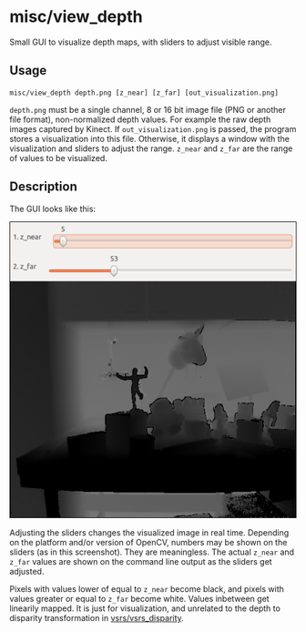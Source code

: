 # misc/view_depth

Small GUI to visualize depth maps, with sliders to adjust visible range.

## Usage

    misc/view_depth depth.png [z_near] [z_far] [out_visualization.png]
    
`depth.png` must be a single channel, 8 or 16 bit image file (PNG or another file format), non-normalized depth values.
For example the raw depth images captured by Kinect. If `out_visualization.png` is passed, the program stores a
visualization into this file. Otherwise, it displays a window with the visualization and sliders to adjust the range.
`z_near` and `z_far` are the range of values to be visualized.

## Description

The GUI looks like this:

![Screenshot of view_depth](view_depth.png)

Adjusting the sliders changes the visualized image in real time. Depending on the platform and/or version of OpenCV,
numbers may be shown on the sliders (as in this screenshot). They are meaningless. The actual `z_near` and `z_far`
values are shown on the command line output as the sliders get adjusted. 

Pixels with values lower of equal to `z_near` become black, and pixels with values greater or equal to `z_far` become
white. Values inbetween get linearily mapped. It is just for visualization, and unrelated to the depth to disparity
transformation in [vsrs/vsrs_disparity](../vsrs/vsrs_disparity.html).
